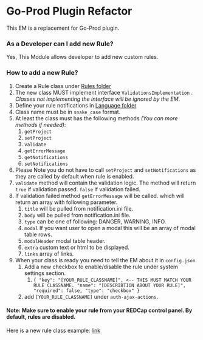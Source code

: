 # Go-Prod Plugin Refactor

This EM is a replacement for Go-Prod plugin.

### As a Developer can I add new Rule?

Yes, This Module allows developer to add new custom rules.

### How to add a new Rule?

1. Create a Rule class under [Rules folder](https://github.com/susom/redcap-em-go-prod/tree/main/classes/Rules)
2. The new class MUST implement interface `ValidationsImplementation` . *Classes not implementing the interface will be
   ignored by the EM*.
3. Define your rule notifications
   in [Language folder](https://github.com/susom/redcap-em-go-prod/blob/main/language/notifications.ini)
4. Class name must be in `snake_case` format.
3. At least the class must has the following methods *(You can more methods if needed)*:
    1. `getProject`
    2. `setProject`
    3. `validate`
    4. `getErrorMessage`
    5. `getNotifications`
    6. `setNotifications`
7. Please Note you do not have to call `setProject` and `setNotifications` as they are called by default when rule is
   enabled.
8. `validate` method will contain the validation logic. The method will return `true` if validation passed. `false` if
   validation failed.
9. If validation failed method `getErrorMessage` will be called. which will return an array with following parameter.
    1. `title` will be pulled from notification.ini file.
    2. `body` will be pulled from notification.ini file.
    3. `type` can be one of following: DANGER, WARNING, INFO.
    4. `modal` If you want user to open a modal this will be an array of modal table rows.
    5. `modalHeader` modal table header.
    6. `extra` custom text or html to be displayed.
    7. `links` array of links.
10. When your class is ready you need to tell the EM about it in `config.json`.
    1. Add a new checkbox to enable/disable the rule under system settings section.
        1. `{
           "key": "[YOUR_RULE_CLASSNAME]", <-- THIS MUST MATCH YOUR RULE CLASSNAME.
           "name": "[DESCRIBTION ABOUT YOUR RULE]",
           "required": false,
           "type": "checkbox"
           }`
    2. add `[YOUR_RULE_CLASSNAME]` under `auth-ajax-actions`.

#### Note: Make sure to enable your rule from your REDCap control panel. By default, rules are disabled.

Here is a new rule class example:  [link](https://github.com/susom/redcap-em-go-prod/tree/main/sample/)
